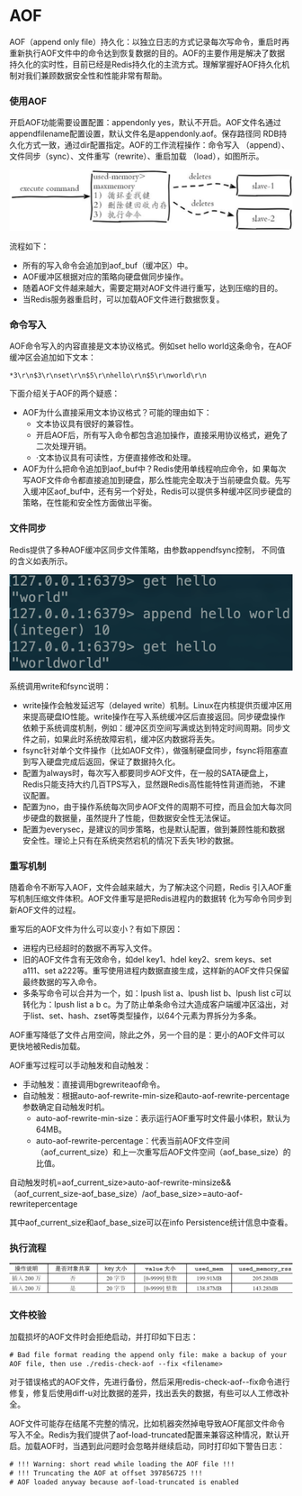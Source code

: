 # AOF

AOF（append only file）持久化：以独立日志的方式记录每次写命令，重启时再重新执行AOF文件中的命令达到恢复数据的目的。AOF的主要作用是解决了数据持久化的实时性，目前已经是Redis持久化的主流方式。理解掌握好AOF持久化机制对我们兼顾数据安全性和性能非常有帮助。

### 使用AOF

开启AOF功能需要设置配置：appendonly yes，默认不开启。AOF文件名通过appendfilename配置设置，默认文件名是appendonly.aof。保存路径同 RDB持久化方式一致，通过dir配置指定。AOF的工作流程操作：命令写入 （append）、文件同步（sync）、文件重写（rewrite）、重启加载 （load），如图所示。

![](../.gitbook/assets/image%20%2894%29.png)

流程如下：

* 所有的写入命令会追加到aof\_buf（缓冲区）中。
* AOF缓冲区根据对应的策略向硬盘做同步操作。
* 随着AOF文件越来越大，需要定期对AOF文件进行重写，达到压缩的目的。
* 当Redis服务器重启时，可以加载AOF文件进行数据恢复。

### 命令写入

AOF命令写入的内容直接是文本协议格式。例如set hello world这条命令，在AOF缓冲区会追加如下文本：

```text
*3\r\n$3\r\nset\r\n$5\r\nhello\r\n$5\r\nworld\r\n
```

下面介绍关于AOF的两个疑惑：

* AOF为什么直接采用文本协议格式？可能的理由如下：
  * 文本协议具有很好的兼容性。
  * 开启AOF后，所有写入命令都包含追加操作，直接采用协议格式，避免了二次处理开销。
  * ·文本协议具有可读性，方便直接修改和处理。
* AOF为什么把命令追加到aof\_buf中？Redis使用单线程响应命令，如 果每次写AOF文件命令都直接追加到硬盘，那么性能完全取决于当前硬盘负载。先写入缓冲区aof\_buf中，还有另一个好处，Redis可以提供多种缓冲区同步硬盘的策略，在性能和安全性方面做出平衡。

### 文件同步

Redis提供了多种AOF缓冲区同步文件策略，由参数appendfsync控制， 不同值的含义如表所示。

![](../.gitbook/assets/image%20%2819%29.png)

系统调用write和fsync说明：

* write操作会触发延迟写（delayed write）机制。Linux在内核提供页缓冲区用来提高硬盘IO性能。write操作在写入系统缓冲区后直接返回。同步硬盘操作依赖于系统调度机制，例如：缓冲区页空间写满或达到特定时间周期。同步文件之前，如果此时系统故障宕机，缓冲区内数据将丢失。
* fsync针对单个文件操作（比如AOF文件），做强制硬盘同步，fsync将阻塞直到写入硬盘完成后返回，保证了数据持久化。
* 配置为always时，每次写入都要同步AOF文件，在一般的SATA硬盘上，Redis只能支持大约几百TPS写入，显然跟Redis高性能特性背道而驰， 不建议配置。
* 配置为no，由于操作系统每次同步AOF文件的周期不可控，而且会加大每次同步硬盘的数据量，虽然提升了性能，但数据安全性无法保证。
* 配置为everysec，是建议的同步策略，也是默认配置，做到兼顾性能和数据安全性。理论上只有在系统突然宕机的情况下丢失1秒的数据。

### 重写机制

随着命令不断写入AOF，文件会越来越大，为了解决这个问题，Redis 引入AOF重写机制压缩文件体积。AOF文件重写是把Redis进程内的数据转 化为写命令同步到新AOF文件的过程。

重写后的AOF文件为什么可以变小？有如下原因：

* 进程内已经超时的数据不再写入文件。
* 旧的AOF文件含有无效命令，如del key1、hdel key2、srem keys、set a111、set a222等。重写使用进程内数据直接生成，这样新的AOF文件只保留最终数据的写入命令。
* 多条写命令可以合并为一个，如：lpush list a、lpush list b、lpush list c可以转化为：lpush list a b c。为了防止单条命令过大造成客户端缓冲区溢出，对于list、set、hash、zset等类型操作，以64个元素为界拆分为多条。

AOF重写降低了文件占用空间，除此之外，另一个目的是：更小的AOF文件可以更快地被Redis加载。

AOF重写过程可以手动触发和自动触发：

* 手动触发：直接调用bgrewriteaof命令。
* 自动触发：根据auto-aof-rewrite-min-size和auto-aof-rewrite-percentage参数确定自动触发时机。
  * auto-aof-rewrite-min-size：表示运行AOF重写时文件最小体积，默认为64MB。
  * auto-aof-rewrite-percentage：代表当前AOF文件空间 （aof\_current\_size）和上一次重写后AOF文件空间（aof\_base\_size）的比值。

自动触发时机=aof\_current\_size&gt;auto-aof-rewrite-minsize&&（aof\_current\_size-aof\_base\_size）/aof\_base\_size&gt;=auto-aof-rewritepercentage

其中aof\_current\_size和aof\_base\_size可以在info Persistence统计信息中查看。

### 执行流程

![](../.gitbook/assets/image%20%2895%29.png)

### 文件校验

加载损坏的AOF文件时会拒绝启动，并打印如下日志：

```text
# Bad file format reading the append only file: make a backup of your AOF file, then use ./redis-check-aof --fix <filename>
```

对于错误格式的AOF文件，先进行备份，然后采用redis-check-aof--fix命令进行修复，修复后使用diff-u对比数据的差异，找出丢失的数据，有些可以人工修改补全。

AOF文件可能存在结尾不完整的情况，比如机器突然掉电导致AOF尾部文件命令写入不全。Redis为我们提供了aof-load-truncated配置来兼容这种情况，默认开启。加载AOF时，当遇到此问题时会忽略并继续启动，同时打印如下警告日志：

```text
# !!! Warning: short read while loading the AOF file !!!
# !!! Truncating the AOF at offset 397856725 !!!
# AOF loaded anyway because aof-load-truncated is enabled
```



